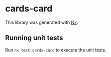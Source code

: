 # cards-card

This library was generated with [Nx](https://nx.dev).

## Running unit tests

Run `nx test cards-card` to execute the unit tests.
